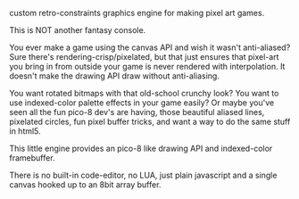 custom retro-constraints graphics engine for making pixel art games.

This is NOT another fantasy console.  

You ever make a game using the canvas API and wish it wasn't anti-aliased? Sure there's rendering-crisp/pixelated, but that just ensures that pixel-art you bring in from outside your game is never rendered with interpolation. It doesn't make the drawing API draw without anti-aliasing.  

You want rotated bitmaps with that old-school crunchy look? You want to use indexed-color palette effects in your game easily? Or maybe you've seen all the fun pico-8 dev's are having, those beautiful aliased lines, pixelated circles, fun pixel buffer tricks, and want a way to do the same stuff in html5.

This little engine provides an pico-8 like drawing API and indexed-color framebuffer.

There is no built-in code-editor, no LUA, just plain javascript and a single canvas hooked up to an 8bit array buffer.
